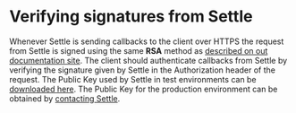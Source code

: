 # Verifying signatures from Settle

Whenever Settle is sending callbacks to the client over HTTPS the request from Settle is signed using the same **RSA** method as [described on out documentation site](https://settle.dev/guides/authentication/#authentication-using-rsa-signature). The client should authenticate callbacks from Settle by verifying the signature given by Settle in the Authorization header of the request. The Public Key used by Settle in test environments can be [downloaded here](https://raw.githubusercontent.com/SettleAPI/callback-verification/master/testserver-pub.pem). The Public Key for the production environment can be obtained by [contacting Settle](https://settle.eu/contact/).
